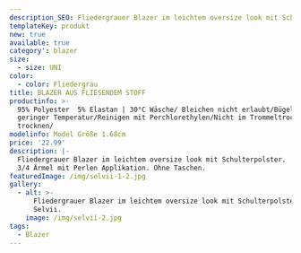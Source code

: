 ```yaml
---
description_SEO: Fliedergrauer Blazer im leichtem oversize look mit Schulterpolster von Selvii.
templateKey: produkt
new: true
available: true
category': blazer
size:
  - size: UNI
color:
  - color: Fliedergrau
title: BLAZER AUS FLIESENDEM STOFF
productinfo: >-
  95% Polyester  5% Elastan | 30°C Wäsche/ Bleichen nicht erlaubt/Bügeln mit
  geringer Temperatur/Reinigen mit Perchlorethylen/Nicht im Trommeltrockner
  trocknen/
modelinfo: Model Größe 1.68cm
price: '22.99'
description: |-
  Fliedergrauer Blazer im leichtem oversize look mit Schulterpolster.
  3/4 Ärmel mit Perlen Applikation. Ohne Taschen.
featuredImage: /img/selvii-1-2.jpg
gallery:
  - alt: >-
      Fliedergrauer Blazer im leichtem oversize look mit Schulterpolster von
      Selvii.
    image: /img/selvii-2.jpg
tags:
  - Blazer
---
```


